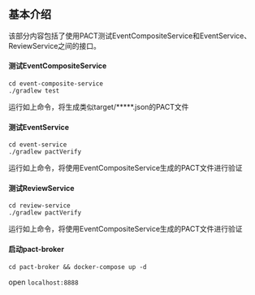 ## 基本介绍

该部分内容包括了使用PACT测试EventCompositeService和EventService、ReviewService之间的接口。

#### 测试EventCompositeService
```
cd event-composite-service
./gradlew test

```

运行如上命令，将生成类似target/*****.json的PACT文件


#### 测试EventService
```
cd event-service
./gradlew pactVerify

```

运行如上命令，将使用EventCompositeService生成的PACT文件进行验证

#### 测试ReviewService
```
cd review-service
./gradlew pactVerify

```
运行如上命令，将使用EventCompositeService生成的PACT文件进行验证

#### 启动pact-broker

```
cd pact-broker && docker-compose up -d
```

open `localhost:8888`

